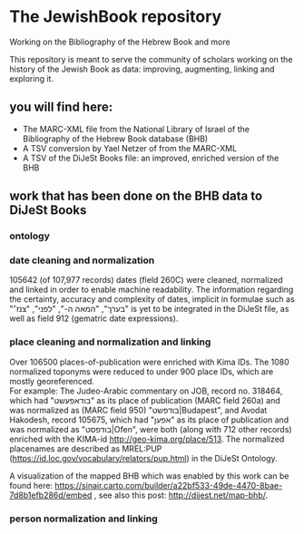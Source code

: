 # The JewishBook repository
Working on the Bibliography of the Hebrew Book and more

This repository is meant to serve the community of scholars working on the history of the Jewish Book as data: improving, augmenting, linking and exploring it. 

## you will find here:
* The MARC-XML file from the National Library of Israel of the Bibliography of the Hebrew Book database (BHB)
* A TSV conversion by Yael Netzer of from the MARC-XML
* A TSV of the DiJeSt Books file: an improved, enriched version of the BHB

## work that has been done on the BHB data to DiJeSt Books
### ontology

### date cleaning and normalization
105642 (of 107,977 records) dates (field 260C) were cleaned, normalized and linked in order to enable machine readability.  The information regarding the certainty, accuracy and complexity of dates, implicit in  formulae such as "בערך", "המאה ה-", "לפני", "צנז׳" is yet to be integrated in the DiJeSt file, as well as field 912 (gematric date expressions). 
### place cleaning and normalization and linking
Over 106500 places-of-publication were enriched with Kima IDs. The 1080 normalized toponyms were reduced to under 900 place IDs, which are mostly georeferenced.  
For example: The Judeo-Arabic commentary on JOB, record no. 318464, which had "בודאפעשט" as its place of publication (MARC field 260a) and was normalized as (MARC field 950) "בודפשט|Budapest", and Avodat Hakodesh, record 105675, which had "אפען" as its place of publication and was normalized as "בודפסט|Ofen", were both (along with 712 other records) enriched with the KIMA-id http://geo-kima.org/place/513.
The normalized placenames are described as MREL:PUP (https://id.loc.gov/vocabulary/relators/pup.html) in the DiJeSt Ontology.

A visualization of the mapped BHB which was enabled by this work can be found here:
https://sinair.carto.com/builder/a22bf533-49de-4470-8bae-7d8b1efb286d/embed , see also this post: http://dijest.net/map-bhb/.

### person normalization and linking
